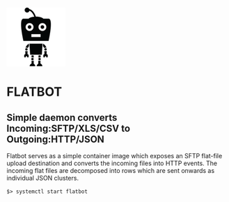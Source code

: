 ![Alt text](/doc/smallbot.png?raw=true)
# FLATBOT
## Simple daemon converts  Incoming:SFTP/XLS/CSV  to  Outgoing:HTTP/JSON

Flatbot serves as a simple container image which exposes an SFTP flat-file upload destination and converts the incoming files into HTTP events. The incoming flat files are decomposed into rows which are sent onwards as individual JSON clusters.

    $> systemctl start flatbot
